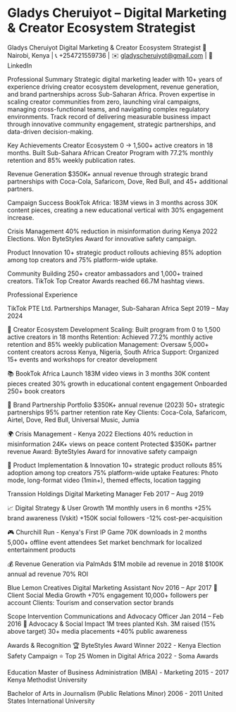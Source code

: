# Gladys Cheruiyot – Digital Marketing & Creator Ecosystem Strategist

Gladys Cheruiyot
Digital Marketing & Creator Ecosystem Strategist
📍 Nairobi, Kenya | 📞 +254721559736 | ✉️ gladyscheruiyot@gmail.com | 🔗 LinkedIn

Professional Summary
Strategic digital marketing leader with 10+ years of experience driving creator ecosystem development, revenue generation, and brand partnerships across Sub-Saharan Africa. Proven expertise in scaling creator communities from zero, launching viral campaigns, managing cross-functional teams, and navigating complex regulatory environments. Track record of delivering measurable business impact through innovative community engagement, strategic partnerships, and data-driven decision-making.

Key Achievements
Creator Ecosystem
0 → 1,500+ active creators in 18 months. Built Sub-Sahara African Creator Program with 77.2% monthly retention and 85% weekly publication rates.

Revenue Generation
$350K+ annual revenue through strategic brand partnerships with Coca-Cola, Safaricom, Dove, Red Bull, and 45+ additional partners.

Campaign Success
BookTok Africa: 183M views in 3 months across 30K content pieces, creating a new educational vertical with 30% engagement increase.

Crisis Management
40% reduction in misinformation during Kenya 2022 Elections. Won ByteStyles Award for innovative safety campaign.

Product Innovation
10+ strategic product rollouts achieving 85% adoption among top creators and 75% platform-wide uptake.

Community Building
250+ creator ambassadors and 1,000+ trained creators. TikTok Top Creator Awards reached 66.7M hashtag views.

Professional Experience

TikTok PTE Ltd.
Partnerships Manager, Sub-Saharan Africa
Sept 2019 – May 2024

🎯 Creator Ecosystem Development
Scaling: Built program from 0 to 1,500 active creators in 18 months
Retention: Achieved 77.2% monthly active retention and 85% weekly publication
Management: Oversaw 5,000+ content creators across Kenya, Nigeria, South Africa
Support: Organized 15+ events and workshops for creator development

📚 BookTok Africa Launch
183M video views in 3 months
30K content pieces created
30% growth in educational content engagement
Onboarded 250+ book creators

💼 Brand Partnership Portfolio
$350K+ annual revenue (2023)
50+ strategic partnerships
95% partner retention rate
Key Clients: Coca-Cola, Safaricom, Airtel, Dove, Red Bull, Universal Music, Jumia

🌍 Crisis Management - Kenya 2022 Elections
40% reduction in misinformation
24K+ views on peace content
Protected $350K+ partner revenue
Award: ByteStyles Award for innovative safety campaign

📱 Product Implementation & Innovation
10+ strategic product rollouts
85% adoption among top creators
75% platform-wide uptake
Features: Photo mode, long-format video (1min+), themed effects, location tagging

Transsion Holdings
Digital Marketing Manager
Feb 2017 – Aug 2019

📈 Digital Strategy & User Growth
1M monthly users in 6 months
+25% brand awareness (Vskit)
+150K social followers
-12% cost-per-acquisition

🎮 Churchill Run - Kenya's First IP Game
70K downloads in 2 months
5,000+ offline event attendees
Set market benchmark for localized entertainment products

💰 Revenue Generation via PalmAds
$1M mobile ad revenue in 2018
$100K annual ad revenue
70% ROI

Blue Lemon Creatives
Digital Marketing Assistant
Nov 2016 – Apr 2017
📱 Client Social Media Growth
+70% engagement
10,000+ followers per account
Clients: Tourism and conservation sector brands

Scope Intervention
Communications and Advocacy Officer
Jan 2014 – Feb 2016
🌱 Advocacy & Social Impact
1M trees planted
Ksh. 3M raised (15% above target)
30+ media placements
+40% public awareness

Awards & Recognition
🏆 ByteStyles Award Winner
2022 - Kenya Election Safety Campaign
⭐ Top 25 Women in Digital Africa
2022 - Soma Awards

Education
Master of Business Administration (MBA) - Marketing
2015 - 2017
Kenya Methodist University

Bachelor of Arts in Journalism (Public Relations Minor)
2006 - 2011
United States International University
